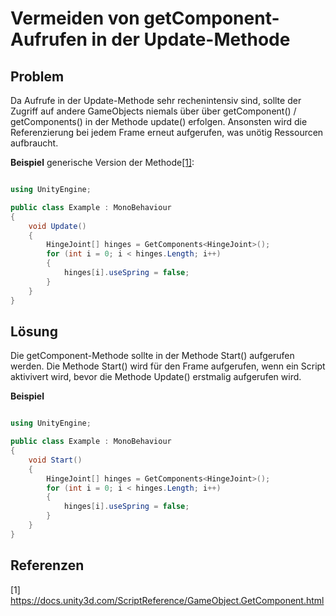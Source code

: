 # Vermeiden von getComponent-Aufrufen in der Update-Methode

## Problem

Da Aufrufe in der Update-Methode sehr rechenintensiv sind, sollte der Zugriff auf andere GameObjects niemals über über getComponent() / getComponents() in der Methode update() erfolgen.
Ansonsten wird die Referenzierung bei jedem Frame erneut aufgerufen, was unötig Ressourcen aufbraucht. 

**Beispiel** generische Version der Methode[[1]](#1):
```csharp

using UnityEngine;

public class Example : MonoBehaviour
{
    void Update()
    {
        HingeJoint[] hinges = GetComponents<HingeJoint>();
        for (int i = 0; i < hinges.Length; i++)
        {
            hinges[i].useSpring = false;
        }
    }
}


```



## Lösung

Die getComponent-Methode sollte in der Methode Start() aufgerufen werden.
Die Methode Start() wird für den Frame aufgerufen, wenn ein Script aktivivert wird, bevor die Methode Update() erstmalig aufgerufen wird.

**Beispiel**
```csharp

using UnityEngine;

public class Example : MonoBehaviour
{
    void Start()
    {
        HingeJoint[] hinges = GetComponents<HingeJoint>();
        for (int i = 0; i < hinges.Length; i++)
        {
            hinges[i].useSpring = false;
        }
    }
}

```


## Referenzen

<a id="1">[1]</a>
https://docs.unity3d.com/ScriptReference/GameObject.GetComponent.html

